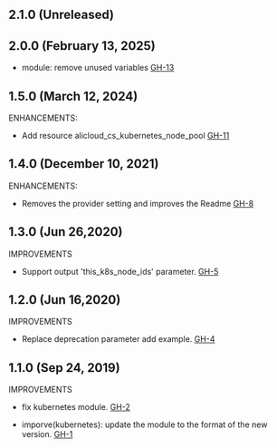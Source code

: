 ## 2.1.0 (Unreleased)
## 2.0.0 (February 13, 2025)

- module: remove unused variables [GH-13](https://github.com/alibabacloud-automation/terraform-alicloud-kubernetes/pull/13)

## 1.5.0 (March 12, 2024)

ENHANCEMENTS:

- Add resource alicloud_cs_kubernetes_node_pool [GH-11](https://github.com/alibabacloud-automation/terraform-alicloud-kubernetes/pull/11) 


## 1.4.0 (December 10, 2021)

ENHANCEMENTS:

- Removes the provider setting and improves the Readme [GH-8](https://github.com/terraform-alicloud-modules/terraform-alicloud-kubernetes/pull/8)

## 1.3.0 (Jun 26,2020)

IMPROVEMENTS

- Support output 'this_k8s_node_ids' parameter. [GH-5]( https://github.com/terraform-alicloud-modules/terraform-alicloud-kubernetes/pull/5)

## 1.2.0 (Jun 16,2020)

IMPROVEMENTS

- Replace deprecation parameter add example. [GH-4]( https://github.com/terraform-alicloud-modules/terraform-alicloud-kubernetes/pull/4)

## 1.1.0 (Sep 24, 2019)

IMPROVEMENTS

- fix kubernetes module. [GH-2]( https://github.com/terraform-alicloud-modules/terraform-alicloud-kubernetes/pull/2)

- imporve(kubernetes): update the module to the format of the new version. [GH-1]( https://github.com/terraform-alicloud-modules/terraform-alicloud-kubernetes/pull/1)
